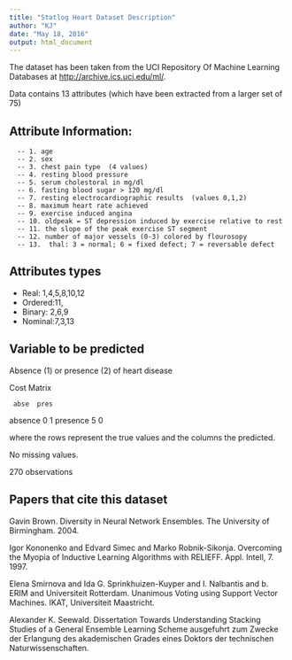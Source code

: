 ```yaml
---
title: "Statlog Heart Dataset Description"
author: "KJ"
date: "May 18, 2016"
output: html_document
---
```



The dataset has been taken from the UCI Repository Of Machine Learning Databases at
http://archive.ics.uci.edu/ml/.

Data contains 13 attributes (which have been extracted from
a larger set of 75)       


Attribute Information:
------------------------
      -- 1. age       
      -- 2. sex       
      -- 3. chest pain type  (4 values)       
      -- 4. resting blood pressure  
      -- 5. serum cholestoral in mg/dl      
      -- 6. fasting blood sugar > 120 mg/dl       
      -- 7. resting electrocardiographic results  (values 0,1,2) 
      -- 8. maximum heart rate achieved  
      -- 9. exercise induced angina    
      -- 10. oldpeak = ST depression induced by exercise relative to rest   
      -- 11. the slope of the peak exercise ST segment     
      -- 12. number of major vessels (0-3) colored by flourosopy        
      -- 13.  thal: 3 = normal; 6 = fixed defect; 7 = reversable defect     

Attributes types
-----------------

* Real: 1,4,5,8,10,12
* Ordered:11,
* Binary: 2,6,9
* Nominal:7,3,13

Variable to be predicted
------------------------
Absence (1) or presence (2) of heart disease

Cost Matrix

	 abse  pres
absence	  0	1
presence  5	0

where the rows represent the true values and the columns the predicted.

No missing values.

270 observations



Papers that cite this dataset
-----------------------------
Gavin Brown. Diversity in Neural Network Ensembles. The University of Birmingham. 2004.

Igor Kononenko and Edvard Simec and Marko Robnik-Sikonja. Overcoming the Myopia of Inductive Learning Algorithms with RELIEFF. Appl. Intell, 7. 1997. 

Elena Smirnova and Ida G. Sprinkhuizen-Kuyper and I. Nalbantis and b. ERIM and Universiteit Rotterdam. Unanimous Voting using Support Vector Machines. IKAT, Universiteit Maastricht. 

Alexander K. Seewald. Dissertation Towards Understanding Stacking Studies of a General Ensemble Learning Scheme ausgefuhrt zum Zwecke der Erlangung des akademischen Grades eines Doktors der technischen Naturwissenschaften. 



